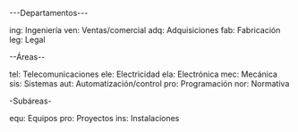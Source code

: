 ---Departamentos---

ing: Ingeniería
ven: Ventas/comercial
adq: Adquisiciones
fab: Fabricación
leg: Legal

--Áreas--

tel: Telecomunicaciones
ele: Electricidad
ela: Electrónica
mec: Mecánica
sis: Sistemas
aut: Automatización/control
pro: Programación
nor: Normativa

-Subáreas-

equ: Equipos
pro: Proyectos
ins: Instalaciones


